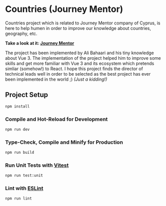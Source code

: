 # Countries (Journey Mentor)

Countries project which is related to Journey Mentor company of Cyprus, is here to help humen in order to improve our knowledge about countries, geography, etc.

**Take a look at it: [Journey Mentor](https://journey-mentor-demo.vercel.app/)**

The project has been implemented by Ali Bahaari and his tiny knowledge about Vue 3. The implementation of the project helped him to improve some skills and get more familiar with Vue 3 and its ecosystem which pretends simliar (somehow!) to React. I hope this project finds the director of technical leads well in order to be selected as the best project has ever been implemented in the world ;) _(Just a kidding!)_

## Project Setup

```sh
npm install
```

### Compile and Hot-Reload for Development

```sh
npm run dev
```

### Type-Check, Compile and Minify for Production

```sh
npm run build
```

### Run Unit Tests with [Vitest](https://vitest.dev/)

```sh
npm run test:unit
```

### Lint with [ESLint](https://eslint.org/)

```sh
npm run lint
```
